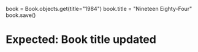 book = Book.objects.get(title="1984")
book.title = "Nineteen Eighty-Four"
book.save()
# Expected: Book title updated
